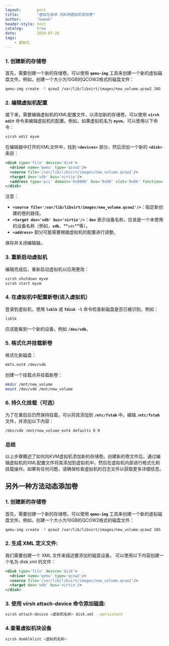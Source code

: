 ```yaml
---
layout:       post
title:        "虚拟化技术 向KVM虚拟机添加卷"
author:       "Gweek"
header-style: text
catalog:      true
date:         2024-07-26
tags:
    - 虚拟化
---
```


### **1. 创建新的存储卷**

首先，需要创建一个新的存储卷。可以使用 **`qemu-img`** 工具来创建一个新的虚拟磁盘文件。例如，创建一个大小为10GB的QCOW2格式的磁盘文件：

```bash
qemu-img create -f qcow2 /var/lib/libvirt/images/new_volume.qcow2 10G
```

### **2. 编辑虚拟机配置**

接下来，需要编辑虚拟机的XML配置文件，以添加新的存储卷。可以使用 **`virsh edit`** 命令来编辑虚拟机的配置。例如，如果虚拟机名为 **`myvm`**，可以使用以下命令：

```bash
virsh edit myvm
```

在编辑器中打开的XML文件中，找到 **`<devices>`** 部分，然后添加一个新的 **`<disk>`** 条目：

```xml
<disk type='file' device='disk'>
  <driver name='qemu' type='qcow2'/>
  <source file='/var/lib/libvirt/images/new_volume.qcow2'/>
  <target dev='vdb' bus='virtio'/>
  <address type='pci' domain='0x0000' bus='0x00' slot='0x06' function='0x0'/>
</disk>
```

注意：

- **`<source file='/var/lib/libvirt/images/new_volume.qcow2'/>`**：指定新创建的卷的路径。
- **`<target dev='vdb' bus='virtio'/>`**：**`dev`** 表示设备名称，应该是一个未使用的设备名称（例如，**`vdb`**、**`vdc`**等）。
- **`<address>`** 部分可能需要根据虚拟机的配置进行调整。

保存并关闭编辑器。

### **3. 重新启动虚拟机**

编辑完成后，重新启动虚拟机以应用更改：

```bash
virsh shutdown myvm
virsh start myvm
```

### **4. 在虚拟机中配置新卷(进入虚拟机）**

登录到虚拟机，使用 **`lsblk`** 或 **`fdisk -l`** 命令检查新磁盘是否已被识别。例如：

```bash
lsblk
```

应该能看到一个新的设备，例如 **`/dev/vdb`**。

### **5. 格式化并挂载新卷**

格式化新磁盘：

```bash
mkfs.ext4 /dev/vdb
```

创建一个挂载点并挂载新卷：

```bash
mkdir /mnt/new_volume
mount /dev/vdb /mnt/new_volume
```

### **6. 持久化挂载（可选）**

为了在重启后仍然保持挂载，可以将其添加到 **`/etc/fstab`** 中。编辑 **`/etc/fstab`** 文件，并添加以下内容：

```bash
/dev/vdb /mnt/new_volume ext4 defaults 0 0
```

### **总结**

以上步骤概述了如何向KVM虚拟机添加新的存储卷。创建新的卷文件后，通过编辑虚拟机的XML配置文件将其添加到虚拟机中，然后在虚拟机内部进行格式化和挂载操作。如果有任何问题，请确保检查虚拟机的日志文件以获取更多详细信息。

## 另外一种方法动态添加卷

### **1. 创建新的存储卷**

首先，需要创建一个新的存储卷。可以使用 **`qemu-img`** 工具来创建一个新的虚拟磁盘文件。例如，创建一个大小为10GB的QCOW2格式的磁盘文件：

```bash
qemu-img create -f qcow2 /var/lib/libvirt/images/new_volume.qcow2 10G
```

### **2. 生成 XML 定义文件:**

我们需要创建一个 XML 文件来描述要添加的磁盘设备。 可以使用以下内容创建一个名为 disk.xml 的文件：

```xml
<disk type='file' device='disk'>
  <driver name='qemu' type='qcow2'/>
  <source file='/var/lib/libvirt/images/new_volume.qcow2'/>
  <target dev='vdb' bus='virtio'/>
</disk>
```

### **3. 使用 virsh attach-device 命令添加磁盘:**

```bash
virsh attach-device <虚拟机名称> disk.xml --persistent
```

### **4.查看虚拟机块设备**

```bash
virsh domblklist <虚拟机名称>
```

